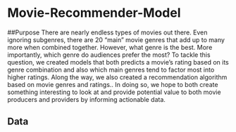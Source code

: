 # Movie-Recommender-Model

##Purpose
There are nearly endless types of movies out there. Even ignoring subgenres, there are 20 “main” movie genres that add up to many more when combined together.
However, what genre is the best. More importantly, which genre do audiences prefer the most? To tackle this question, we created models that both predicts a movie’s rating based on its genre combination and also which main genres tend to factor most into higher ratings. Along the way, we also created a recommendation algorithm based on movie genres and ratings.. In doing so, we hope to both create something interesting to look at and provide potential value to both movie producers and providers by informing actionable data.

## Data
